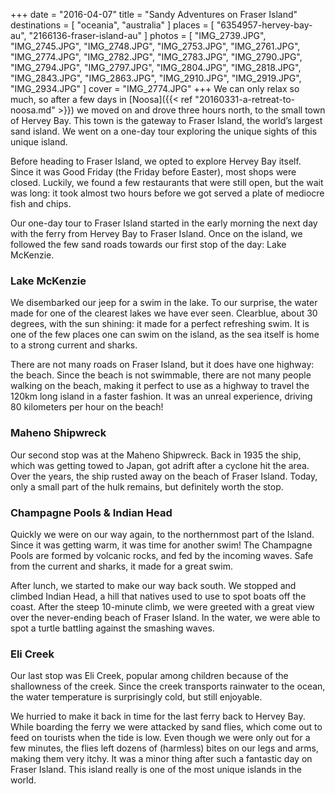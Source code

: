 +++
date    = "2016-04-07"
title   = "Sandy Adventures on Fraser Island"
destinations = [ "oceania", "australia" ]
places  = [ "6354957-hervey-bay-au", "2166136-fraser-island-au" ]
photos  = [
  "IMG_2739.JPG", "IMG_2745.JPG", "IMG_2748.JPG", "IMG_2753.JPG", "IMG_2761.JPG",
  "IMG_2774.JPG", "IMG_2782.JPG", "IMG_2783.JPG", "IMG_2790.JPG", "IMG_2794.JPG",
  "IMG_2797.JPG", "IMG_2804.JPG", "IMG_2818.JPG", "IMG_2843.JPG", "IMG_2863.JPG",
  "IMG_2910.JPG", "IMG_2919.JPG", "IMG_2934.JPG"
]
cover = "IMG_2774.JPG"
+++
We can only relax so much, so after a few days in [Noosa]({{< ref "20160331-a-retreat-to-noosa.md" >}}) we moved on and drove three hours north, to the small town of Hervey Bay. This town is the gateway to Fraser Island, the world’s largest sand island. We went on a one-day tour exploring the unique sights of this unique island.

<!--more-->
Before heading to Fraser Island, we opted to explore Hervey Bay itself. Since it was Good Friday (the Friday before Easter), most shops were closed. Luckily, we found a few restaurants that were still open, but the wait was long: it took almost two hours before we got served a plate of mediocre fish and chips.

Our one-day tour to Fraser Island started in the early morning the next day with the ferry from Hervey Bay to Fraser Island. Once on the island, we followed the few sand roads towards our first stop of the day: Lake McKenzie.

### Lake McKenzie
We disembarked our jeep for a swim in the lake. To our surprise, the water made for one of the clearest lakes we have ever seen. Clearblue, about 30 degrees, with the sun shining: it made for a perfect refreshing swim. It is one of the few places one can swim on the island, as the sea itself is home to a strong current and sharks.

There are not many roads on Fraser Island, but it does have one highway: the beach. Since the beach is not swimmable, there are not many people walking on the beach, making it perfect to use as a highway to travel the 120km long island in a faster fashion. It was an unreal experience, driving 80 kilometers per hour on the beach!

### Maheno Shipwreck
Our second stop was at the Maheno Shipwreck. Back in 1935 the ship, which was getting towed to Japan, got adrift after a cyclone hit the area. Over the years, the ship rusted away on the beach of Fraser Island. Today, only a small part of the hulk remains, but definitely worth the stop.

### Champagne Pools & Indian Head
Quickly we were on our way again, to the northernmost part of the Island. Since it was getting warm, it was time for another swim! The Champagne Pools are formed by volcanic rocks, and fed by the incoming waves. Safe from the current and sharks, it made for a great swim.

After lunch, we started to make our way back south. We stopped and climbed Indian Head, a hill that natives used to use to spot boats off the coast. After the steep 10-minute climb, we were greeted with a great view over the never-ending beach of Fraser Island. In the water, we were able to spot a turtle battling against the smashing waves.

### Eli Creek
Our last stop was Eli Creek, popular among children because of the shallowness of the creek. Since the creek transports rainwater to the ocean, the water temperature is surprisingly cold, but still enjoyable.

We hurried to make it back in time for the last ferry back to Hervey Bay. While boarding the ferry we were attacked by sand flies, which come out to feed on tourists when the tide is low. Even though we were only out for a few minutes, the flies left dozens of (harmless) bites on our legs and arms, making them very itchy. It was a minor thing after such a fantastic day on Fraser Island. This island really is one of the most unique islands in the world.